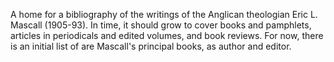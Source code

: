 A home for a bibliography of the writings of the Anglican theologian Eric L. Mascall (1905-93).
In time, it should grow to cover books and pamphlets, articles in periodicals and edited volumes, and book reviews.
For now, there is an initial list of  are <a hef="https://github.com/peterwebster/mascall/blob/master/books.csv">Mascall's principal books</a>, as author and editor.

